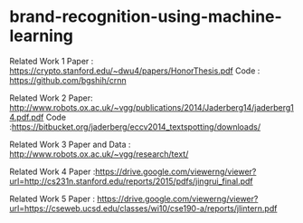 # brand-recognition-using-machine-learning

Related Work 1
Paper : https://crypto.stanford.edu/~dwu4/papers/HonorThesis.pdf 
Code : https://github.com/bgshih/crnn

Related Work 2
Paper:  http://www.robots.ox.ac.uk/~vgg/publications/2014/Jaderberg14/jaderberg14.pdf.pdf
Code :https://bitbucket.org/jaderberg/eccv2014_textspotting/downloads/

Related Work 3
Paper and Data : http://www.robots.ox.ac.uk/~vgg/research/text/

Related Work 4
Paper :https://drive.google.com/viewerng/viewer?url=http://cs231n.stanford.edu/reports/2015/pdfs/jingrui_final.pdf

Related Work 5
Paper : https://drive.google.com/viewerng/viewer?url=https://cseweb.ucsd.edu/classes/wi10/cse190-a/reports/jlintern.pdf


